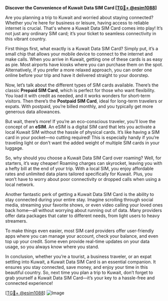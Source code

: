 **Discover the Convenience of Kuwait Data SIM Card [[TG💪+ @esim1088](https://t.me/s/esim1088)]**

Are you planning a trip to Kuwait and worried about staying connected? Whether you're here for business or leisure, having access to reliable internet is crucial. That's where a Kuwait Data SIM Card comes into play! It’s not just any ordinary SIM card; it’s your ticket to seamless connectivity in this vibrant country.

First things first, what exactly is a Kuwait Data SIM Card? Simply put, it’s a small chip that allows your mobile device to connect to the internet and make calls. When you arrive in Kuwait, getting one of these cards is as easy as pie. Most airports have kiosks where you can purchase them on the spot. Alternatively, if you prefer a more relaxed approach, you can order one online before your trip and have it delivered straight to your doorstep.

Now, let’s talk about the different types of SIM cards available. There’s the classic **Prepaid SIM Card**, which is perfect for those who want flexibility. You load it with credit as needed, and it works wonders for short-term visitors. Then there’s the **Postpaid SIM Card**, ideal for long-term travelers or expats. With postpaid, you’re billed monthly, and you typically get more generous data allowances.

But wait, there’s more! If you’re an eco-conscious traveler, you’ll love the concept of an **eSIM**. An eSIM is a digital SIM card that lets you activate a local Kuwait SIM without the hassle of physical cards. It’s like having a SIM card in your pocket—no cutting required! This is especially handy if you’re traveling light or don’t want the added weight of multiple SIM cards in your luggage.

So, why should you choose a Kuwait Data SIM Card over roaming? Well, for starters, it’s way cheaper! Roaming charges can skyrocket, leaving you with a hefty bill at the end of your trip. With a local SIM, you enjoy affordable rates and unlimited data plans tailored specifically for Kuwait. Plus, you won’t have to worry about poor connectivity or dropped calls when using a local network.

Another fantastic perk of getting a Kuwait Data SIM Card is the ability to stay connected during your entire stay. Imagine scrolling through social media, streaming your favorite shows, or even video calling your loved ones back home—all without worrying about running out of data. Many providers offer data packages that cater to different needs, from light users to heavy streamers.

To make things even easier, most SIM card providers offer user-friendly apps where you can manage your account, check your balance, and even top up your credit. Some even provide real-time updates on your data usage, so you always know where you stand.

In conclusion, whether you’re a tourist, a business traveler, or an expat settling into Kuwait, a Kuwait Data SIM Card is an essential companion. It ensures you stay connected, save money, and enjoy your time in this beautiful country. So, next time you plan a trip to Kuwait, don’t forget to grab yourself a Kuwait Data SIM Card—it’s your key to a hassle-free and connected experience!

[[TG💪+ @esim1088](https://t.me/s/esim1088)] ![Image](https://i.postimg.cc/Y0z9fWf4/image.png)